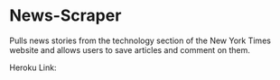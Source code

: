 # News-Scraper

Pulls news stories from the technology section of the New York Times website and allows users to save articles and comment on them.

Heroku Link:
